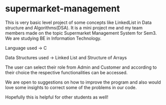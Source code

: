 # supermarket-management

This is very basic level project of some concepts like LinkedList in Data structure and Algorithms(DSA). It is a mini project me and my team members made on the topic Supermarket Management System for Sem3. We are studying BE in Information Technology. 

Language used -> C

Data Structures used -> Linked List and Structure of Arrays

The user can select their role from Admin and Customer and according to their choice the respective functionalities can be accessed. 

We are open to suggestions on how to improve the program and also would love some insights to correct some of the problems in our code.

Hopefully this is helpful for other students as well! 



